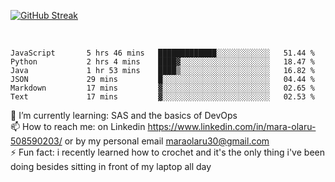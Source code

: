 

[![GitHub Streak](https://streak-stats.demolab.com?user=MaraxD&theme=tokyonight)](https://git.io/streak-stats)
 
 
 <br/>

<!--START_SECTION:waka-->

```text
JavaScript       5 hrs 46 mins   █████████████░░░░░░░░░░░░   51.44 %
Python           2 hrs 4 mins    ████▓░░░░░░░░░░░░░░░░░░░░   18.47 %
Java             1 hr 53 mins    ████▒░░░░░░░░░░░░░░░░░░░░   16.82 %
JSON             29 mins         █░░░░░░░░░░░░░░░░░░░░░░░░   04.44 %
Markdown         17 mins         ▓░░░░░░░░░░░░░░░░░░░░░░░░   02.65 %
Text             17 mins         ▓░░░░░░░░░░░░░░░░░░░░░░░░   02.53 %
```

<!--END_SECTION:waka-->
<!--[![willianrod's wakatime stats](https://github-readme-stats.vercel.app/api/wakatime?username=MaraxD)](https://github.com/anuraghazra/github-readme-stats)-->

🌱 I’m currently learning: SAS and the basics of DevOps<br/>
📫 How to reach me: on Linkedin https://www.linkedin.com/in/mara-olaru-508590203/ or by my personal email maraolaru30@gmail.com <br/>
⚡ Fun fact: i recently learned how to crochet and it's the only thing i've been doing besides sitting in front of my laptop all day <br/>
 
